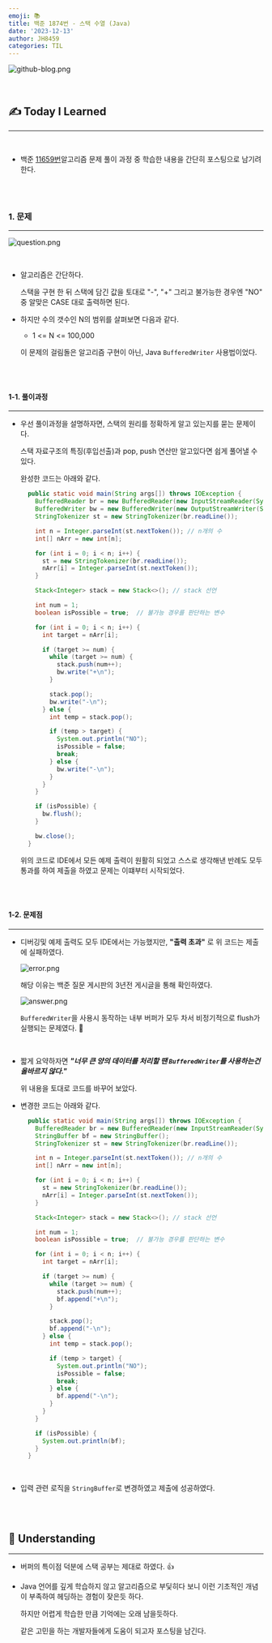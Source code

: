 ```yaml
---
emoji: 📚
title: 백준 1874번 - 스택 수열 (Java)
date: '2023-12-13'
author: JH8459
categories: TIL
---
```


![github-blog.png](../../assets/common/TIL.jpeg)

<br>

## ✍️ **T**oday **I** **L**earned

---

<br>

- 백준 <a href="https://www.acmicpc.net/problem/1874" target="_blank">11659번</a>알고리즘 문제 풀이 과정 중 학습한 내용을 간단히 포스팅으로 남기려한다.

<br>
<br>

### 1. 문제

---

![question.png](question.png)

<br>

- 알고리즘은 간단하다. 

  스택을 구현 한 뒤 스택에 담긴 값을 토대로 "-", "+" 그리고 불가능한 경우엔 "NO" 중 알맞은 CASE 대로 출력하면 된다.

- 하지만 수의 갯수인 N의 범위를 살펴보면 다음과 같다.

  - 1 <= N <= 100,000

  이 문제의 걸림돌은 알고리즘 구현이 아닌, Java `BufferedWriter` 사용법이었다.


  <br>
  <br>

#### 1-1. 풀이과정

---

- 우선 풀이과정을 설명하자면, 스택의 원리를 정확하게 알고 있는지를 묻는 문제이다.

  스택 자료구조의 특징(후입선출)과 pop, push 연산만 알고있다면 쉽게 풀어낼 수 있다.

  완성한 코드는 아래와 같다.

  ```java
    public static void main(String args[]) throws IOException {
      BufferedReader br = new BufferedReader(new InputStreamReader(System.in));
      BufferedWriter bw = new BufferedWriter(new OutputStreamWriter(System.out));
      StringTokenizer st = new StringTokenizer(br.readLine());

      int n = Integer.parseInt(st.nextToken()); // n개의 수
      int[] nArr = new int[n];

      for (int i = 0; i < n; i++) {
        st = new StringTokenizer(br.readLine());
        nArr[i] = Integer.parseInt(st.nextToken());
      }

      Stack<Integer> stack = new Stack<>(); // stack 선언

      int num = 1;
      boolean isPossible = true;  // 불가능 경우를 판단하는 변수

      for (int i = 0; i < n; i++) {
        int target = nArr[i];

        if (target >= num) {
          while (target >= num) {
            stack.push(num++);
            bw.write("+\n");
          }

          stack.pop();
          bw.write("-\n");
        } else {
          int temp = stack.pop();

          if (temp > target) {
            System.out.println("NO");
            isPossible = false;
            break;
          } else {
            bw.write("-\n");
          }
        }
      }

      if (isPossible) {
        bw.flush();
      }

      bw.close();
    }
  ```

  위의 코드로 IDE에서 모든 예제 출력이 원활히 되었고 스스로 생각해낸 반례도 모두 통과를 하여 제출을 하였고 문제는 이떄부터 시작되었다.

<br>
<br>

#### 1-2. 문제점

---

- 디버깅및 예제 출력도 모두 IDE에서는 가능했지만, **"출력 초과"** 로 위 코드는 제출에 실패하였다.

  ![error.png](error.png)

  해당 이유는 백준 질문 게시판의 3년전 게시글을 통해 확인하였다.

  ![answer.png](answer.png)

  `BufferedWriter`을 사용시 동작하는 내부 버퍼가 모두 차서 비정기적으로 flush가 실행되는 문제였다. 🤔

<br>

- 짧게 요약하자면 ***"너무 큰 양의 데이터를 처리할 땐 `BufferedWriter`를 사용하는건 올바르지 않다."***

  위 내용을 토대로 코드를 바꾸어 보았다.

- 변경한 코드는 아래와 같다.

  ```java
    public static void main(String args[]) throws IOException {
      BufferedReader br = new BufferedReader(new InputStreamReader(System.in));
      StringBuffer bf = new StringBuffer();
      StringTokenizer st = new StringTokenizer(br.readLine());

      int n = Integer.parseInt(st.nextToken()); // n개의 수
      int[] nArr = new int[n];

      for (int i = 0; i < n; i++) {
        st = new StringTokenizer(br.readLine());
        nArr[i] = Integer.parseInt(st.nextToken());
      }

      Stack<Integer> stack = new Stack<>(); // stack 선언

      int num = 1;
      boolean isPossible = true;  // 불가능 경우를 판단하는 변수

      for (int i = 0; i < n; i++) {
        int target = nArr[i];

        if (target >= num) {
          while (target >= num) {
            stack.push(num++);
            bf.append("+\n");
          }

          stack.pop();
          bf.append("-\n");
        } else {
          int temp = stack.pop();

          if (temp > target) {
            System.out.println("NO");
            isPossible = false;
            break;
          } else {
            bf.append("-\n");
          }
        }
      }

      if (isPossible) {
        System.out.println(bf);
      }
    }
  ```

  <br>

- 입력 관련 로직을 `StringBuffer`로 변경하였고 제출에 성공하였다.

<br>
<br>

## 🤔 Understanding

---

- 버퍼의 특이점 덕분에 스택 공부는 제대로 하였다. 👍

- Java 언어를 깊게 학습하지 않고 알고리즘으로 부딫히다 보니 이런 기초적인 개념이 부족하여 헤딩하는 경험이 잦은듯 하다.

  하지만 어렵게 학습한 만큼 기억에는 오래 남을듯하다.

  같은 고민을 하는 개발자들에게 도움이 되고자 포스팅을 남긴다.

<br>
<br>

```toc

```
